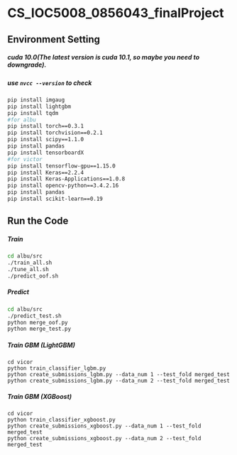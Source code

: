 # CS_IOC5008_0856043_finalProject

## Environment Setting

##### cuda 10.0(The latest version is cuda 10.1, so maybe you need to downgrade).

##### use ```nvcc --version``` to check

```bash
pip install imgaug
pip install lightgbm
pip install tqdm
#for albu
pip install torch==0.3.1
pip install torchvision==0.2.1
pip install scipy==1.1.0
pip install pandas
pip install tensorboardX
#for victor
pip install tensorflow-gpu==1.15.0
pip install Keras==2.2.4
pip install Keras-Applications==1.0.8
pip install opencv-python==3.4.2.16 
pip install pandas
pip install scikit-learn==0.19
```

## Run the Code
##### Train
```bash
cd albu/src
./train_all.sh
./tune_all.sh
./predict_oof.sh
```
##### Predict
```bash
cd albu/src
./predict_test.sh
python merge_oof.py
python merge_test.py
```
##### Train GBM (LightGBM)
```
cd vicor
python train_classifier_lgbm.py
python create_submissions_lgbm.py --data_num 1 --test_fold merged_test
python create_submissions_lgbm.py --data_num 2 --test_fold merged_test

```
##### Train GBM (XGBoost)
```
cd vicor
python train_classifier_xgboost.py
python create_submissions_xgboost.py --data_num 1 --test_fold merged_test
python create_submissions_xgboost.py --data_num 2 --test_fold merged_test
```
